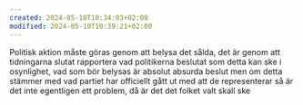 ```yaml
---
created: 2024-05-10T10:34:03+02:00
modified: 2024-05-10T10:39:21+02:00
---
```


Politisk aktion måste göras genom att belysa det sålda, det är genom att tidningarna slutat rapportera vad politikerna beslutat som detta kan ske i osynlighet,  vad som bör belysas är absolut absurda beslut men om detta stämmer med vad partiet har officiellt gått ut med att de representerar så är det inte egentligen ett problem, då är det det folket valt skall ske
